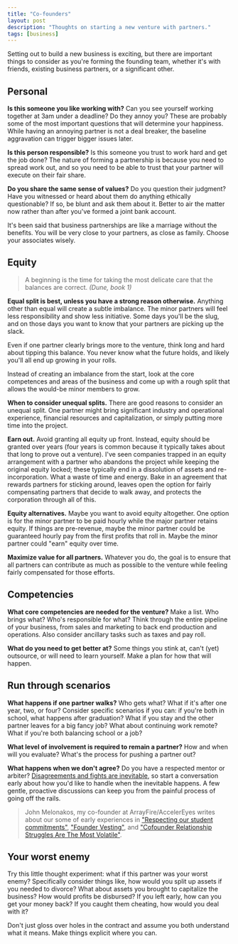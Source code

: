 ```yaml
---
title: "Co-founders"
layout: post
description: "Thoughts on starting a new venture with partners."
tags: [business]
---
```


Setting out to build a new business is exciting, but there are important
things to consider as you're forming the founding team, whether it's with
friends, existing business partners, or a significant other.


## Personal

**Is this someone you like working with?** Can you see yourself working
together at 3am under a deadline?  Do they annoy you?  These are probably some
of the most important questions that will determine your happiness.  While
having an annoying partner is not a deal breaker, the baseline aggravation can
trigger bigger issues later.

**Is this person responsible?** Is this someone you trust to work hard and get
the job done?  The nature of forming a partnership is because you need to
spread work out, and so you need to be able to trust that your partner will
execute on their fair share.

**Do you share the same sense of values?** Do you question their judgment?
Have you witnessed or heard about them do anything ethically questionable?  If
so, be blunt and ask them about it.  Better to air the matter now rather than
after you've formed a joint bank account.

It's been said that business partnerships are like a marriage without the
benefits.  You will be very close to your partners, as close as family.
Choose your associates wisely.


## Equity

> A beginning is the time for taking the most delicate care that the balances
> are correct.  *(Dune, book 1)*

**Equal split is best, unless you have a strong reason otherwise.** Anything
other than equal will create a subtle imbalance.  The minor partners will feel
less responsibility and show less initiative. Some days you'll be the slug,
and on those days you want to know that your partners are picking up the
slack.

Even if one partner clearly brings more to the venture, think long and hard
about tipping this balance.  You never know what the future holds, and likely
you'll all end up growing in your rolls.

Instead of creating an imbalance from the start, look at the core competences
and areas of the business and come up with a rough split that allows the
would-be minor members to grow.

**When to consider unequal splits.** There are good reasons to consider an
unequal split.  One partner might bring significant industry and operational
experience, financial resources and capitalization, or simply putting more
time into the project.

**Earn out.** Avoid granting all equity up front.  Instead, equity should be
granted over years (four years is common because it typically takes about that
long to prove out a venture).  I've seen companies trapped in an equity
arrangement with a partner who abandons the project while keeping the original
equity locked; these typically end in a dissolution of assets and
re-incorporation.  What a waste of time and energy.  Bake in an agreement that
rewards partners for sticking around, leaves open the option for fairly
compensating partners that decide to walk away, and protects the corporation
through all of this.

**Equity alternatives.** Maybe you want to avoid equity altogether.  One
option is for the minor partner to be paid hourly while the major partner
retains equity.  If things are pre-revenue, maybe the minor partner could be
guaranteed hourly pay from the first profits that roll in.  Maybe the minor
partner could "earn" equity over time.

**Maximize value for all partners.** Whatever you do, the goal is to ensure
that all partners can contribute as much as possible to the venture while
feeling fairly compensated for those efforts.




## Competencies

**What core competencies are needed for the venture?** Make a list.  Who
brings what?  Who's responsible for what?  Think through the entire pipeline
of your business, from sales and marketing to back end production and
operations.  Also consider ancillary tasks such as taxes and pay roll.

**What do you need to get better at?** Some things you stink at, can't (yet)
outsource, or will need to learn yourself.  Make a plan for how that will
happen.



## Run through scenarios

**What happens if one partner walks?** Who gets what?  What if it's after one
year, two, or four?  Consider specific scenarios if you can: if you're both in
school, what happens after graduation?  What if you stay and the other partner
leaves for a big fancy job?  What about continuing work remote?  What if
you're both balancing school or a job?

**What level of involvement is required to remain a partner?** How and when
will you evaluate?  What's the process for pushing a partner out?

**What happens when we don't agree?** Do you have a respected mentor or
arbiter?  [Disagreements and fights are inevitable][aaronkharris], so start a
conversation early about how you'd like to handle when the inevitable happens.
A few gentle, proactive discussions can keep you from the painful process of
going off the rails.

> John Melonakos, my co-founder at ArrayFire/AccelerEyes writes about our some
> of early experiences in ["Respecting our student commitments"][students],
> ["Founder Vesting"][vesting], and
> ["Cofounder Relationship Struggles Are The Most Volatile"][volatile].

  [volatile]: http://notonlyluck.com/2014/05/30/cofounder-relationship-struggles-are-the-most-volatile/
  [students]: http://notonlyluck.com/2014/05/21/respecting-our-student-commitments/
  [vesting]: http://notonlyluck.com/2014/05/21/founder-vesting/



## Your worst enemy

Try this little thought experiment: what if this partner was your worst enemy?
Specifically consider things like, how would you split up assets if you needed
to divorce?  What about assets you brought to capitalize the business?  How
would profits be disbursed?  If you left early, how can you get your money
back?  If you caught them cheating, how would you deal with it?

Don't just gloss over holes in the contract and assume you both understand
what it means.  Make things explicit where you can.



[aaronkharris]: http://www.aaronkharris.com/cofounder-management
